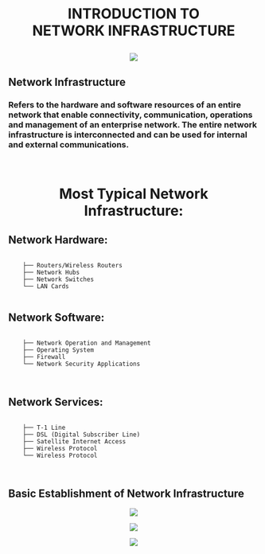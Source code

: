 
<h1><p align="center">
INTRODUCTION TO
<br>
 NETWORK INFRASTRUCTURE

</p></h1>

<p align="center">

<img src="https://user-images.githubusercontent.com/16941074/203332009-8ba4ecb3-5973-4527-99bb-f9647c755a4a.png">
</p>

## Network Infrastructure 


<h3>
<p>
Refers to the hardware and software resources of an entire network that enable connectivity, communication, operations and management of an enterprise network. The entire network infrastructure is interconnected and can be used for internal and external communications.

</p>
  </h3>
  
  <br>
  
<h1><p align="center">  Most Typical Network Infrastructure:</p> </h1>


##  Network Hardware:
```

    ├── Routers/Wireless Routers
    ├── Network Hubs
    ├── Network Switches
    └── LAN Cards
       
```

##  Network Software:
```

    ├── Network Operation and Management
    ├── Operating System
    ├── Firewall
    └── Network Security Applications

       
```

##  Network Services:
```

    ├── T-1 Line
    ├── DSL (Digital Subscriber Line)
    ├── Satellite Internet Access
    ├── Wireless Protocol
    └── Wireless Protocol

       
```

## Basic Establishment of Network Infrastructure 

<p align="center">

<img src="https://user-images.githubusercontent.com/16941074/203335675-87a81a22-e3b8-4364-add1-3994ff6bb847.png">
</p>


<p align="center">
<img src="https://user-images.githubusercontent.com/16941074/203336607-2971c97b-3acf-4a21-a913-6e2831b95363.png">
</p>


<p align="center">
<img src="https://user-images.githubusercontent.com/16941074/203336418-5907b4e8-344e-41c0-9e91-cdc8bf69c813.png">
</p>

